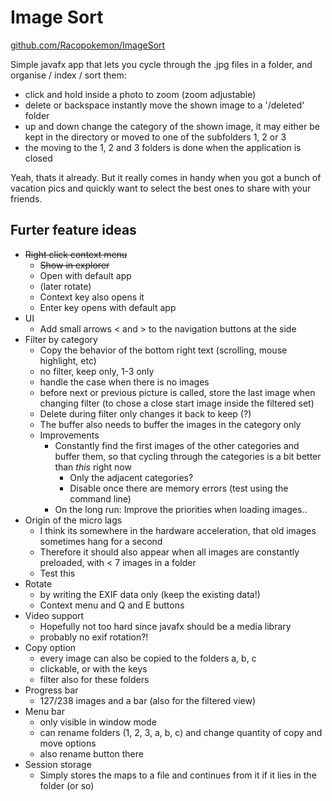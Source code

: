 # Image Sort

[github.com/Racopokemon/ImageSort](https://github.com/Racopokemon/ImageSort)

Simple javafx app that lets you cycle through the .jpg files in a folder, and organise / index / sort them: 
* click and hold inside a photo to zoom (zoom adjustable)
* delete or backspace instantly move the shown image to a '/deleted' folder
* up and down change the category of the shown image, it may either be kept in the directory or moved to one of the subfolders 1, 2 or 3
* the moving to the 1, 2 and 3 folders is done when the application is closed

Yeah, thats it already. But it really comes in handy when you got a bunch of vacation pics and quickly want to select the best ones to share with your friends. 

## Furter feature ideas
* ~~Right click context menu~~
  * ~~Show in explorer~~
  * Open with default app
  * (later rotate)
  * Context key also opens it
  * Enter key opens with default app
* UI
  * Add small arrows \< and > to the navigation buttons at the side
* Filter by category
  * Copy the behavior of the bottom right text (scrolling, mouse highlight, etc)
  * no filter, keep only, 1-3 only
  * handle the case when there is no images
  * before next or previous picture is called, store the last image when changing filter (to chose a close start image inside the filtered set)
  * Delete during filter only changes it back to keep (?)
  * The buffer also needs to buffer the images in the category only
  * Improvements
    * Constantly find the first images of the other categories and buffer them, so that cycling through the categories is a bit better than *this* right now
      * Only the adjacent categories?
      * Disable once there are memory errors (test using the command line)
    * On the long run: Improve the priorities when loading images..
* Origin of the micro lags
  * I think its somewhere in the hardware acceleration, that old images sometimes hang for a second
  * Therefore it should also appear when all images are constantly preloaded, with < 7 images in a folder
  * Test this
* Rotate
  * by writing the EXIF data only (keep the existing data!)
  * Context menu and Q and E buttons
* Video support
  * Hopefully not too hard since javafx should be a media library
  * probably no exif rotation?!
* Copy option
  * every image can also be copied to the folders a, b, c
  * clickable, or with the keys
  * filter also for these folders
* Progress bar
  * 127/238 images and a bar (also for the filtered view)
* Menu bar
  * only visible in window mode
  * can rename folders (1, 2, 3, a, b, c) and change quantity of copy and move options
  * also rename button there
* Session storage
  * Simply stores the maps to a file and continues from it if it lies in the folder (or so)
